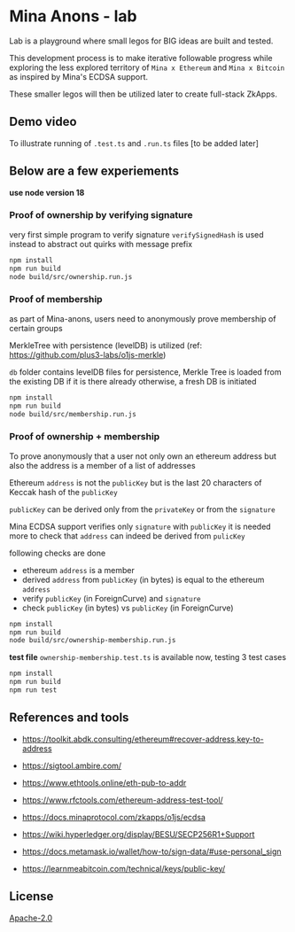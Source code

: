 # Mina Anons - lab

Lab is a playground where small legos for BIG ideas are built and tested.

This development process is to make iterative followable progress while exploring the less explored territory of `Mina x Ethereum` and `Mina x Bitcoin` as inspired by Mina's ECDSA support.

These smaller legos will then be utilized later to create full-stack ZkApps.

## Demo video

To illustrate running of `.test.ts` and `.run.ts` files
[to be added later]

## Below are a few experiements

**use node version 18**

### Proof of ownership by verifying signature

very first simple program to verify signature
`verifySignedHash` is used instead to abstract out quirks with message prefix 

```sh
npm install
npm run build
node build/src/ownership.run.js
```

### Proof of membership

as part of Mina-anons, users need to anonymously prove membership of certain groups

MerkleTree with persistence (levelDB) is utilized (ref: https://github.com/plus3-labs/o1js-merkle)

`db` folder contains levelDB files for persistence, Merkle Tree is loaded from the existing DB if it is there already
otherwise, a fresh DB is initiated

```sh
npm install
npm run build
node build/src/membership.run.js
```

### Proof of ownership + membership

To prove anonymously that a user not only own an ethereum address but also the address is a member of a list of addresses

Ethereum `address` is not the `publicKey` but is the last 20 characters of Keccak hash of the `publicKey`

`publicKey` can be derived only from the `privateKey` or from the `signature`

Mina ECDSA support verifies only `signature` with `publicKey`
it is needed more to check that `address` can indeed be derived from `pulicKey`

following checks are done
- ethereum `address` is a member
- derived `address` from `publicKey` (in bytes) is equal to the ethereum `address`
- verify `publicKey` (in ForeignCurve) and `signature`
- check `publicKey` (in bytes) vs `publicKey` (in ForeignCurve)

```sh
npm install
npm run build
node build/src/ownership-membership.run.js
```

**test file** `ownership-membership.test.ts` is available now, testing 3 test cases

```sh
npm install
npm run build
npm run test
```

## References and tools
- https://toolkit.abdk.consulting/ethereum#recover-address,key-to-address
- https://sigtool.ambire.com/
- https://www.ethtools.online/eth-pub-to-addr
- https://www.rfctools.com/ethereum-address-test-tool/

- https://docs.minaprotocol.com/zkapps/o1js/ecdsa
- https://wiki.hyperledger.org/display/BESU/SECP256R1+Support
- https://docs.metamask.io/wallet/how-to/sign-data/#use-personal_sign
- https://learnmeabitcoin.com/technical/keys/public-key/

## License

[Apache-2.0](LICENSE)
